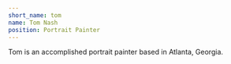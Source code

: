 ```yaml
---
short_name: tom
name: Tom Nash
position: Portrait Painter
---
```

Tom is an accomplished portrait painter based in Atlanta, Georgia.